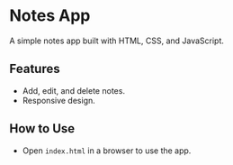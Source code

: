 # Notes App
A simple notes app built with HTML, CSS, and JavaScript.

## Features
- Add, edit, and delete notes.
- Responsive design.

## How to Use
- Open `index.html` in a browser to use the app.
